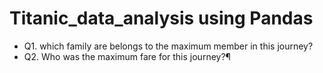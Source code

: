 # Titanic_data_analysis using Pandas
- Q1. which family are belongs to the maximum member in this journey?
- Q2. Who was the maximum fare for this journey?¶
